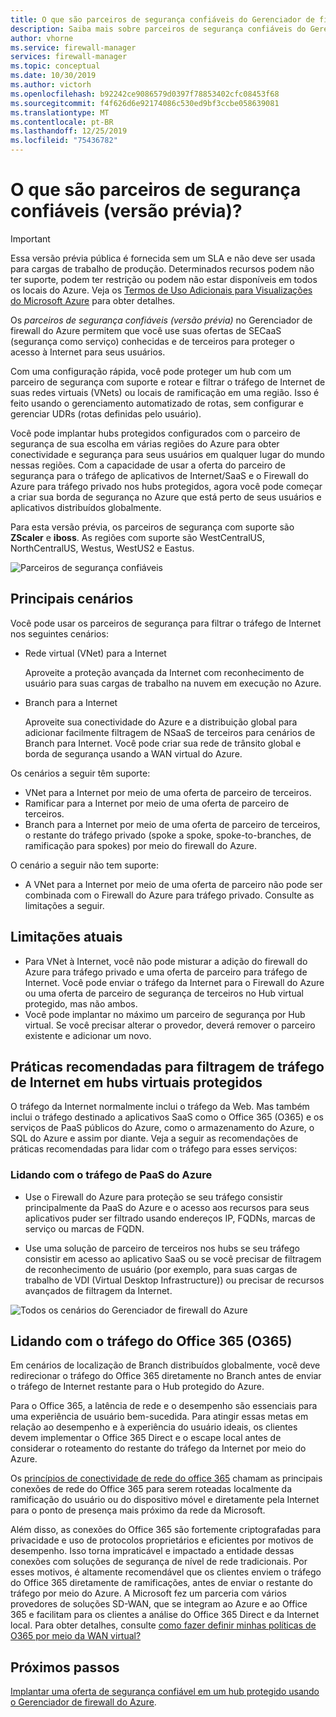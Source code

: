 ```yaml
---
title: O que são parceiros de segurança confiáveis do Gerenciador de firewall do Azure (versão prévia)
description: Saiba mais sobre parceiros de segurança confiáveis do Gerenciador de firewall do Azure
author: vhorne
ms.service: firewall-manager
services: firewall-manager
ms.topic: conceptual
ms.date: 10/30/2019
ms.author: victorh
ms.openlocfilehash: b92242ce9086579d0397f78853402cfc08453f68
ms.sourcegitcommit: f4f626d6e92174086c530ed9bf3ccbe058639081
ms.translationtype: MT
ms.contentlocale: pt-BR
ms.lasthandoff: 12/25/2019
ms.locfileid: "75436782"
---
```

# <a name="what-are-trusted-security-partners-preview"></a>O que são parceiros de segurança confiáveis (versão prévia)?

> [!IMPORTANT]
> Essa versão prévia pública é fornecida sem um SLA e não deve ser usada para cargas de trabalho de produção. Determinados recursos podem não ter suporte, podem ter restrição ou podem não estar disponíveis em todos os locais do Azure. Veja os [Termos de Uso Adicionais para Visualizações do Microsoft Azure](https://azure.microsoft.com/support/legal/preview-supplemental-terms/) para obter detalhes.

Os *parceiros de segurança confiáveis (versão prévia)* no Gerenciador de firewall do Azure permitem que você use suas ofertas de SECaaS (segurança como serviço) conhecidas e de terceiros para proteger o acesso à Internet para seus usuários.

Com uma configuração rápida, você pode proteger um hub com um parceiro de segurança com suporte e rotear e filtrar o tráfego de Internet de suas redes virtuais (VNets) ou locais de ramificação em uma região. Isso é feito usando o gerenciamento automatizado de rotas, sem configurar e gerenciar UDRs (rotas definidas pelo usuário).

Você pode implantar hubs protegidos configurados com o parceiro de segurança de sua escolha em várias regiões do Azure para obter conectividade e segurança para seus usuários em qualquer lugar do mundo nessas regiões. Com a capacidade de usar a oferta do parceiro de segurança para o tráfego de aplicativos de Internet/SaaS e o Firewall do Azure para tráfego privado nos hubs protegidos, agora você pode começar a criar sua borda de segurança no Azure que está perto de seus usuários e aplicativos distribuídos globalmente.

Para esta versão prévia, os parceiros de segurança com suporte são **ZScaler** e **iboss**. As regiões com suporte são WestCentralUS, NorthCentralUS, Westus, WestUS2 e Eastus.

![Parceiros de segurança confiáveis](media/trusted-security-partners/trusted-security-partners.png)

## <a name="key-scenarios"></a>Principais cenários

Você pode usar os parceiros de segurança para filtrar o tráfego de Internet nos seguintes cenários:

- Rede virtual (VNet) para a Internet

   Aproveite a proteção avançada da Internet com reconhecimento de usuário para suas cargas de trabalho na nuvem em execução no Azure.

- Branch para a Internet

   Aproveite sua conectividade do Azure e a distribuição global para adicionar facilmente filtragem de NSaaS de terceiros para cenários de Branch para Internet. Você pode criar sua rede de trânsito global e borda de segurança usando a WAN virtual do Azure.

Os cenários a seguir têm suporte:
-   VNet para a Internet por meio de uma oferta de parceiro de terceiros.
-   Ramificar para a Internet por meio de uma oferta de parceiro de terceiros.
-   Branch para a Internet por meio de uma oferta de parceiro de terceiros, o restante do tráfego privado (spoke a spoke, spoke-to-branches, de ramificação para spokes) por meio do firewall do Azure.

O cenário a seguir não tem suporte:

- A VNet para a Internet por meio de uma oferta de parceiro não pode ser combinada com o Firewall do Azure para tráfego privado. Consulte as limitações a seguir.

## <a name="current-limitations"></a>Limitações atuais

- Para VNet à Internet, você não pode misturar a adição do firewall do Azure para tráfego privado e uma oferta de parceiro para tráfego de Internet. Você pode enviar o tráfego da Internet para o Firewall do Azure ou uma oferta de parceiro de segurança de terceiros no Hub virtual protegido, mas não ambos. 
- Você pode implantar no máximo um parceiro de segurança por Hub virtual. Se você precisar alterar o provedor, deverá remover o parceiro existente e adicionar um novo.

## <a name="best-practices-for-internet-traffic-filtering-in-secured-virtual-hubs"></a>Práticas recomendadas para filtragem de tráfego de Internet em hubs virtuais protegidos

O tráfego da Internet normalmente inclui o tráfego da Web. Mas também inclui o tráfego destinado a aplicativos SaaS como o Office 365 (O365) e os serviços de PaaS públicos do Azure, como o armazenamento do Azure, o SQL do Azure e assim por diante. Veja a seguir as recomendações de práticas recomendadas para lidar com o tráfego para esses serviços:

### <a name="handling-azure-paas-traffic"></a>Lidando com o tráfego de PaaS do Azure
 
- Use o Firewall do Azure para proteção se seu tráfego consistir principalmente da PaaS do Azure e o acesso aos recursos para seus aplicativos puder ser filtrado usando endereços IP, FQDNs, marcas de serviço ou marcas de FQDN.

- Use uma solução de parceiro de terceiros nos hubs se seu tráfego consistir em acesso ao aplicativo SaaS ou se você precisar de filtragem de reconhecimento de usuário (por exemplo, para suas cargas de trabalho de VDI (Virtual Desktop Infrastructure)) ou precisar de recursos avançados de filtragem da Internet.

![Todos os cenários do Gerenciador de firewall do Azure](media/trusted-security-partners/all-scenarios.png)

## <a name="handling-office-365-o365-traffic"></a>Lidando com o tráfego do Office 365 (O365)

Em cenários de localização de Branch distribuídos globalmente, você deve redirecionar o tráfego do Office 365 diretamente no Branch antes de enviar o tráfego de Internet restante para o Hub protegido do Azure.

Para o Office 365, a latência de rede e o desempenho são essenciais para uma experiência de usuário bem-sucedida. Para atingir essas metas em relação ao desempenho e à experiência do usuário ideais, os clientes devem implementar o Office 365 Direct e o escape local antes de considerar o roteamento do restante do tráfego da Internet por meio do Azure.

Os [princípios de conectividade de rede do office 365](https://docs.microsoft.com/office365/enterprise/office-365-network-connectivity-principles) chamam as principais conexões de rede do Office 365 para serem roteadas localmente da ramificação do usuário ou do dispositivo móvel e diretamente pela Internet para o ponto de presença mais próximo da rede da Microsoft.

Além disso, as conexões do Office 365 são fortemente criptografadas para privacidade e uso de protocolos proprietários e eficientes por motivos de desempenho. Isso torna impraticável e impactado a entidade dessas conexões com soluções de segurança de nível de rede tradicionais. Por esses motivos, é altamente recomendável que os clientes enviem o tráfego do Office 365 diretamente de ramificações, antes de enviar o restante do tráfego por meio do Azure. A Microsoft fez um parceria com vários provedores de soluções SD-WAN, que se integram ao Azure e ao Office 365 e facilitam para os clientes a análise do Office 365 Direct e da Internet local. Para obter detalhes, consulte [como fazer definir minhas políticas de O365 por meio da WAN virtual?](https://docs.microsoft.com/azure/virtual-wan/virtual-wan-office365-overview)


## <a name="next-steps"></a>Próximos passos

[Implantar uma oferta de segurança confiável em um hub protegido usando o Gerenciador de firewall do Azure](deploy-trusted-security-partner.md).
